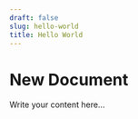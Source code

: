```yaml
---
draft: false
slug: hello-world
title: Hello World
---
```




# New Document

Write your content here...
